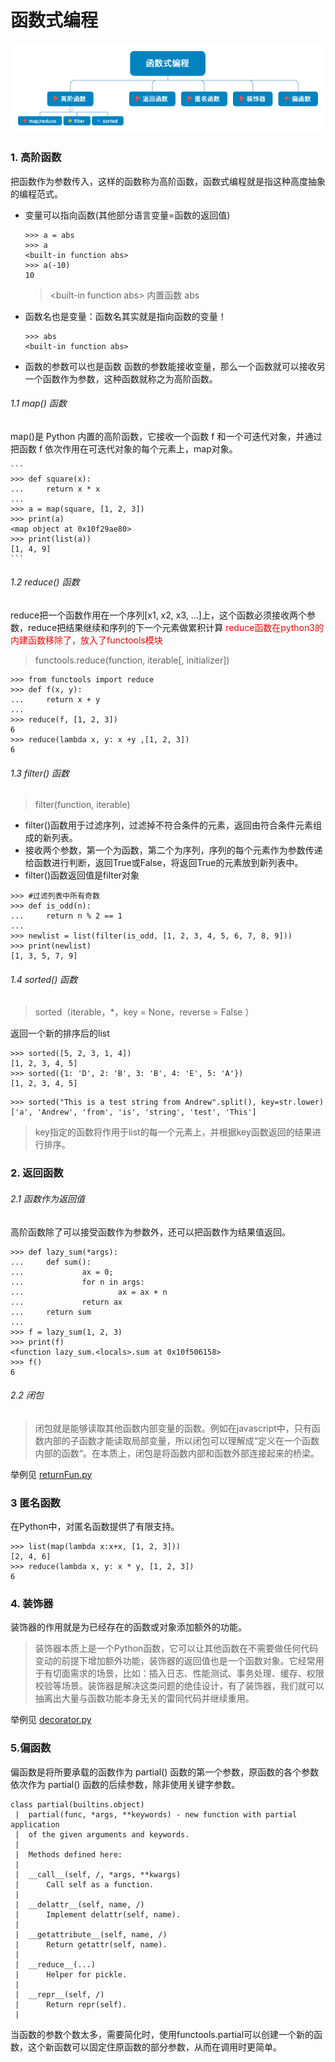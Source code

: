 # 函数式编程

![avatar](函数式编程.png)

### 1. 高阶函数

把函数作为参数传入，这样的函数称为高阶函数，函数式编程就是指这种高度抽象的编程范式。

- 变量可以指向函数(其他部分语言变量=函数的返回值)
    ```
    >>> a = abs
    >>> a
    <built-in function abs>
    >>> a(-10)
    10
    ```
    > \<built-in function abs> 内置函数 abs
- 函数名也是变量：函数名其实就是指向函数的变量！
    ```
    >>> abs
    <built-in function abs>
    ```
- 函数的参数可以也是函数
    函数的参数能接收变量，那么一个函数就可以接收另一个函数作为参数，这种函数就称之为高阶函数。
    
###### 1.1 map() 函数
map()是 Python 内置的高阶函数，它接收一个函数 f 和一个可迭代对象，并通过把函数 f 依次作用在可迭代对象的每个元素上，map对象。

    ```
    >>> def square(x):
    ...     return x * x
    ... 
    >>> a = map(square, [1, 2, 3])
    >>> print(a)
    <map object at 0x10f29ae80>
    >>> print(list(a))
    [1, 4, 9]
    ```
###### 1.2 reduce() 函数

reduce把一个函数作用在一个序列[x1, x2, x3, ...]上，这个函数必须接收两个参数，reduce把结果继续和序列的下一个元素做累积计算
<font color = 'red'>reduce函数在python3的内建函数移除了，放入了functools模块</font>

> functools.reduce(function, iterable[, initializer])


```
>>> from functools import reduce
>>> def f(x, y):
...     return x + y
... 
>>> reduce(f, [1, 2, 3])
6
>>> reduce(lambda x, y: x +y ,[1, 2, 3])
6
```

###### 1.3 filter() 函数

> filter(function, iterable)

- filter()函数用于过滤序列，过滤掉不符合条件的元素，返回由符合条件元素组成的新列表。
- 接收两个参数，第一个为函数，第二个为序列，序列的每个元素作为参数传递给函数进行判断，返回True或False，将返回True的元素放到新列表中。
- filter()函数返回值是filter对象
```
>>> #过滤列表中所有奇数
>>> def is_odd(n):
...     return n % 2 == 1
... 
>>> newlist = list(filter(is_odd, [1, 2, 3, 4, 5, 6, 7, 8, 9]))
>>> print(newlist)
[1, 3, 5, 7, 9]
```
###### 1.4 sorted() 函数

> sorted（iterable，*，key = None，reverse = False ）

返回一个新的排序后的list

```
>>> sorted([5, 2, 3, 1, 4])
[1, 2, 3, 4, 5]
>>> sorted({1: 'D', 2: 'B', 3: 'B', 4: 'E', 5: 'A'})
[1, 2, 3, 4, 5]
```

```
>>> sorted("This is a test string from Andrew".split(), key=str.lower)
['a', 'Andrew', 'from', 'is', 'string', 'test', 'This']
```
> key指定的函数将作用于list的每一个元素上，并根据key函数返回的结果进行排序。

### 2. 返回函数

###### 2.1 函数作为返回值

高阶函数除了可以接受函数作为参数外，还可以把函数作为结果值返回。

```
>>> def lazy_sum(*args):
...     def sum():
...             ax = 0;
...             for n in args:
...                     ax = ax + n
...             return ax
...     return sum
... 
>>> f = lazy_sum(1, 2, 3)
>>> print(f)
<function lazy_sum.<locals>.sum at 0x10f506158>
>>> f()
6
```

###### 2.2 闭包

> 闭包就是能够读取其他函数内部变量的函数。例如在javascript中，只有函数内部的子函数才能读取局部变量，所以闭包可以理解成“定义在一个函数内部的函数“。在本质上，闭包是将函数内部和函数外部连接起来的桥梁。

举例见 [returnFun.py](returnFun.py)

### 3 匿名函数

在Python中，对匿名函数提供了有限支持。

```
>>> list(map(lambda x:x+x, [1, 2, 3]))
[2, 4, 6]
>>> reduce(lambda x, y: x * y, [1, 2, 3])
6
```

### 4. 装饰器
装饰器的作用就是为已经存在的函数或对象添加额外的功能。

> 装饰器本质上是一个Python函数，它可以让其他函数在不需要做任何代码变动的前提下增加额外功能，装饰器的返回值也是一个函数对象。它经常用于有切面需求的场景，比如：插入日志、性能测试、事务处理、缓存、权限校验等场景。装饰器是解决这类问题的绝佳设计，有了装饰器，我们就可以抽离出大量与函数功能本身无关的雷同代码并继续重用。

举例见 [decorator.py](decorator.py)

### 5.偏函数

偏函数是将所要承载的函数作为  partial()  函数的第一个参数，原函数的各个参数依次作为  partial()  函数的后续参数，除非使用关键字参数。

```
class partial(builtins.object)
 |  partial(func, *args, **keywords) - new function with partial application
 |  of the given arguments and keywords.
 |  
 |  Methods defined here:
 |  
 |  __call__(self, /, *args, **kwargs)
 |      Call self as a function.
 |  
 |  __delattr__(self, name, /)
 |      Implement delattr(self, name).
 |  
 |  __getattribute__(self, name, /)
 |      Return getattr(self, name).
 |  
 |  __reduce__(...)
 |      Helper for pickle.
 |  
 |  __repr__(self, /)
 |      Return repr(self).
 |  
```

当函数的参数个数太多，需要简化时，使用functools.partial可以创建一个新的函数，这个新函数可以固定住原函数的部分参数，从而在调用时更简单。
